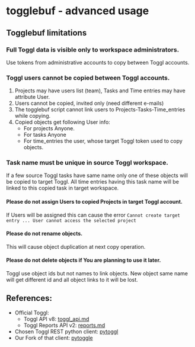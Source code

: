 # togglebuf - advanced usage

## Togglebuf limitations

### Full Toggl data is visible only to workspace administrators.

Use tokens from administrative accounts to copy between Toggl accounts.

### Toggl users cannot be copied between Toggl accounts. 

1. Projects may have users list (team), Tasks and Time entries may have attribute User.
1. Users cannot be copied, invited only (need different e-mails)
1. The togglebuf script cannot link users to Projects-Tasks-Time_entries while copying.
1. Copied objects get following User info:
    * For projects Anyone.
    * For tasks Anyone
    * For time_entries the user, whose target Toggl token used to copy objects.

### Task name must be unique in source Toggl workspace. 

If a few source Toggl tasks have same name only one of these objects will be copied to target Toggl.
All time entries having this task name will be linked to this copied task in target workspace.

#### Please do not assign Users to copied Projects in target Toggl account.

If Users will be assigned this can cause the error
`Cannot create target entry ... User cannot access the selected project`

#### Please do not rename objects.

This will cause object duplication at next copy operation.

#### Please do not delete objects if You are planning to use it later.

Toggl use object ids but not names to link objects. New object same name
will get different id and all object links to it will be lost.


## References:

* Official Toggl:
    * Toggl API v8: [toggl_api.md](https://github.com/toggl/toggl_api_docs/blob/master/toggl_api.md)
    * Toggl Reports API v2: [reports.md](https://github.com/toggl/toggl_api_docs/blob/master/reports.md)
* Chosen Toggl REST python client: [pytoggl](https://github.com/jamespcole/pytoggl)
* Our Fork of that client: [pytoggle](https://github.com/ops-guru/pytoggle.git)




